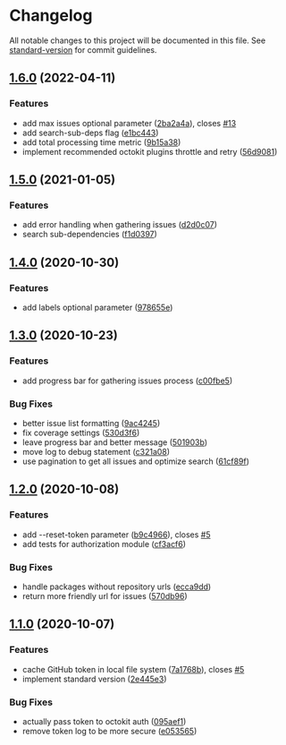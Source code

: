 # Changelog

All notable changes to this project will be documented in this file. See [standard-version](https://github.com/conventional-changelog/standard-version) for commit guidelines.

## [1.6.0](https://github.com/stdavis/good-samaritan/compare/v1.5.0...v1.6.0) (2022-04-11)


### Features

* add max issues optional parameter ([2ba2a4a](https://github.com/stdavis/good-samaritan/commit/2ba2a4a9781f3b51a80cda8f791af1f7e41b0a5b)), closes [#13](https://github.com/stdavis/good-samaritan/issues/13)
* add search-sub-deps flag ([e1bc443](https://github.com/stdavis/good-samaritan/commit/e1bc44308850b612b0f30593eda0ef92cf6e81c7))
* add total processing time metric ([9b15a38](https://github.com/stdavis/good-samaritan/commit/9b15a38b50b998051a826da6aff118b35ed5ae94))
* implement recommended octokit plugins throttle and retry ([56d9081](https://github.com/stdavis/good-samaritan/commit/56d9081efbc193dcf21ad9b19f44fe5ffaeaf97b))

## [1.5.0](https://github.com/stdavis/good-samaritan/compare/v1.4.0...v1.5.0) (2021-01-05)

### Features

- add error handling when gathering issues ([d2d0c07](https://github.com/stdavis/good-samaritan/commit/d2d0c07442ac11f0ca92709e5cf4f27236cc608e))
- search sub-dependencies ([f1d0397](https://github.com/stdavis/good-samaritan/commit/f1d0397ec44057a5657804777b5d4651a1fffefd))

## [1.4.0](https://github.com/stdavis/good-samaritan/compare/v1.3.0...v1.4.0) (2020-10-30)

### Features

- add labels optional parameter ([978655e](https://github.com/stdavis/good-samaritan/commit/978655e36b6f09f3e7e9fdd23c891eb6a3b23bbc))

## [1.3.0](https://github.com/stdavis/good-samaritan/compare/v1.2.0...v1.3.0) (2020-10-23)

### Features

- add progress bar for gathering issues process ([c00fbe5](https://github.com/stdavis/good-samaritan/commit/c00fbe50554427d32078da21b188e15055cfd535))

### Bug Fixes

- better issue list formatting ([9ac4245](https://github.com/stdavis/good-samaritan/commit/9ac4245d107e23deb03e559ddb3e2b4e5646db76))
- fix coverage settings ([530d3f6](https://github.com/stdavis/good-samaritan/commit/530d3f6489d65077ed136ea48db79e8b1b6ad6d1))
- leave progress bar and better message ([501903b](https://github.com/stdavis/good-samaritan/commit/501903bfb55b9f16dbb12ebcf877497884e55852))
- move log to debug statement ([c321a08](https://github.com/stdavis/good-samaritan/commit/c321a082c50e134e55504e1c411c7b657c11c43b))
- use pagination to get all issues and optimize search ([61cf89f](https://github.com/stdavis/good-samaritan/commit/61cf89fa7c52fd0c2e2f0800f2499030dea24772))

## [1.2.0](https://github.com/stdavis/good-samaritan/compare/v1.1.0...v1.2.0) (2020-10-08)

### Features

- add --reset-token parameter ([b9c4966](https://github.com/stdavis/good-samaritan/commit/b9c496607e996b957544b392651c7fdde09cfc0d)), closes [#5](https://github.com/stdavis/good-samaritan/issues/5)
- add tests for authorization module ([cf3acf6](https://github.com/stdavis/good-samaritan/commit/cf3acf628d2fc19267d23c66056324beebe8c1b8))

### Bug Fixes

- handle packages without repository urls ([ecca9dd](https://github.com/stdavis/good-samaritan/commit/ecca9dd7c598457f2ad1ec75485c08fc438d6cd2))
- return more friendly url for issues ([570db96](https://github.com/stdavis/good-samaritan/commit/570db9620bce447bf447f0189d6e228f4aa938be))

## [1.1.0](https://github.com/stdavis/good-samaritan/compare/v1.0.0...v1.1.0) (2020-10-07)

### Features

- cache GitHub token in local file system ([7a1768b](https://github.com/stdavis/good-samaritan/commit/7a1768b4568396697aabcece659c6344febac68b)), closes [#5](https://github.com/stdavis/good-samaritan/issues/5)
- implement standard version ([2e445e3](https://github.com/stdavis/good-samaritan/commit/2e445e3d4ec0e8738eb4c087f1f3e11274551ffb))

### Bug Fixes

- actually pass token to octokit auth ([095aef1](https://github.com/stdavis/good-samaritan/commit/095aef15abcd1f843c64344fe34b0d09d6e19bde))
- remove token log to be more secure ([e053565](https://github.com/stdavis/good-samaritan/commit/e053565c97a8b3d35835c735b38a88bc925f6041))
